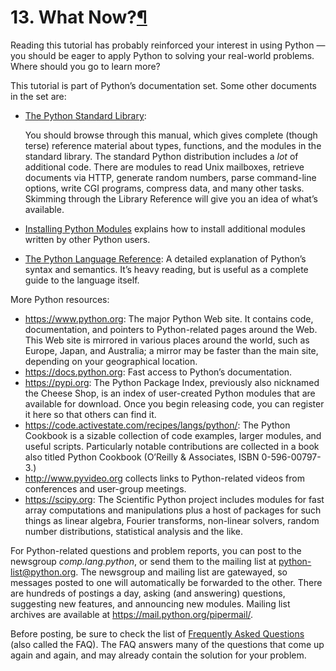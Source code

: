<h1>13. What Now?<a class="headerlink" href="#what-now" title="Permalink to this headline">¶</a></h1>
<p>Reading this tutorial has probably reinforced your interest in using Python —
you should be eager to apply Python to solving your real-world problems. Where
should you go to learn more?</p>
<p>This tutorial is part of Python’s documentation set.   Some other documents in
the set are:</p>
<ul>
<li><p class="first"><a class="reference internal" href="../library/index.html#library-index"><span class="std std-ref">The Python Standard Library</span></a>:</p>
<p>You should browse through this manual, which gives complete (though terse)
reference material about types, functions, and the modules in the standard
library.  The standard Python distribution includes a <em>lot</em> of additional code.
There are modules to read Unix mailboxes, retrieve documents via HTTP, generate
random numbers, parse command-line options, write CGI programs, compress data,
and many other tasks. Skimming through the Library Reference will give you an
idea of what’s available.</p>
</li>
<li><p class="first"><a class="reference internal" href="../installing/index.html#installing-index"><span class="std std-ref">Installing Python Modules</span></a> explains how to install additional modules written
by other Python users.</p>
</li>
<li><p class="first"><a class="reference internal" href="../reference/index.html#reference-index"><span class="std std-ref">The Python Language Reference</span></a>: A detailed explanation of Python’s syntax and
semantics.  It’s heavy reading, but is useful as a complete guide to the
language itself.</p>
</li>
</ul>
<p>More Python resources:</p>
<ul class="simple">
<li><a class="reference external" href="https://www.python.org">https://www.python.org</a>:  The major Python Web site.  It contains code,
documentation, and pointers to Python-related pages around the Web.  This Web
site is mirrored in various places around the world, such as Europe, Japan, and
Australia; a mirror may be faster than the main site, depending on your
geographical location.</li>
<li><a class="reference external" href="https://docs.python.org">https://docs.python.org</a>:  Fast access to Python’s  documentation.</li>
<li><a class="reference external" href="https://pypi.org">https://pypi.org</a>: The Python Package Index, previously also nicknamed
the Cheese Shop, is an index of user-created Python modules that are available
for download.  Once you begin releasing code, you can register it here so that
others can find it.</li>
<li><a class="reference external" href="https://code.activestate.com/recipes/langs/python/">https://code.activestate.com/recipes/langs/python/</a>: The Python Cookbook is a
sizable collection of code examples, larger modules, and useful scripts.
Particularly notable contributions are collected in a book also titled Python
Cookbook (O’Reilly &amp; Associates, ISBN 0-596-00797-3.)</li>
<li><a class="reference external" href="http://www.pyvideo.org">http://www.pyvideo.org</a> collects links to Python-related videos from
conferences and user-group meetings.</li>
<li><a class="reference external" href="https://scipy.org">https://scipy.org</a>: The Scientific Python project includes modules for fast
array computations and manipulations plus a host of packages for such
things as linear algebra, Fourier transforms, non-linear solvers,
random number distributions, statistical analysis and the like.</li>
</ul>
<p>For Python-related questions and problem reports, you can post to the newsgroup
<em class="newsgroup">comp.lang.python</em>, or send them to the mailing list at
<a class="reference external" href="mailto:python-list&#37;&#52;&#48;python&#46;org">python-list<span>&#64;</span>python<span>&#46;</span>org</a>.  The newsgroup and mailing list are gatewayed, so
messages posted to one will automatically be forwarded to the other.  There are
hundreds of postings a day, asking (and
answering) questions, suggesting new features, and announcing new modules.
Mailing list archives are available at <a class="reference external" href="https://mail.python.org/pipermail/">https://mail.python.org/pipermail/</a>.</p>
<p>Before posting, be sure to check the list of
<a class="reference internal" href="../faq/index.html#faq-index"><span class="std std-ref">Frequently Asked Questions</span></a> (also called the FAQ).  The
FAQ answers many of the questions that come up again and again, and may
already contain the solution for your problem.</p>
</div>

